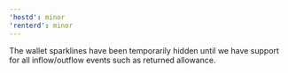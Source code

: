 ```yaml
---
'hostd': minor
'renterd': minor
---
```


The wallet sparklines have been temporarily hidden until we have support for all inflow/outflow events such as returned allowance.
